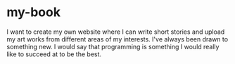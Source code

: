 # my-book
I want to create my own website where I can write short stories and upload my art works from different areas of my interests.
I've always been drawn to something new. I would say that programming is something I would really like to succeed at to be the best.
